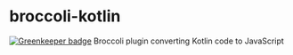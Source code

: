 # broccoli-kotlin

[![Greenkeeper badge](https://badges.greenkeeper.io/Turbo87/broccoli-kotlin.svg)](https://greenkeeper.io/)
Broccoli plugin converting Kotlin code to JavaScript
